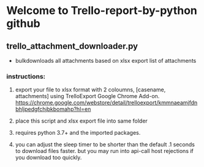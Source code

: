 # Welcome to Trello-report-by-python github

## trello_attachment_downloader.py
* bulkdownloads all attachments based on xlsx export list of attachments
### instructions:
 1. export your file to xlsx format with 2 coloumns, [casename, attachments] using TrelloExport Google Chrome Add-on. https://chrome.google.com/webstore/detail/trelloexport/kmmnaeamjfdnbhljpedgfchjbkbomahp?hl=en

 2. place this script and xlsx export file into same folder

 3. requires python 3.7+ and the imported packages.

 4. you can adjust the sleep timer to be shorter than the default .1 seconds to download files faster. but you may run into api-call host rejections if you download too quickly.
